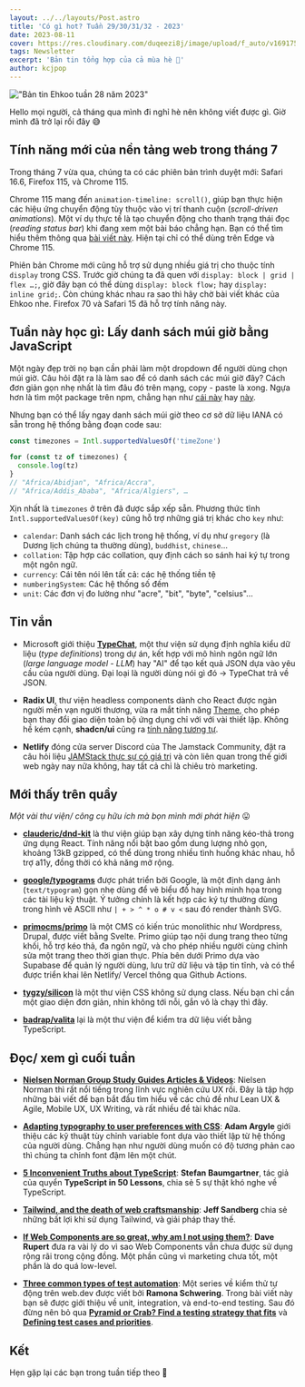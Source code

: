 ```yaml
---
layout: ../../layouts/Post.astro
title: 'Có gì hot? Tuần 29/30/31/32 - 2023'
date: 2023-08-11
cover: https://res.cloudinary.com/duqeezi8j/image/upload/f_auto/v1691754933/ehkoo/newsletters/w29-32-2023.png
tags: Newsletter
excerpt: 'Bản tin tổng hợp của cả mùa hè 🥲'
author: kcjpop
---
```


!["Bản tin Ehkoo tuần 28 năm 2023"](https://res.cloudinary.com/duqeezi8j/image/upload/f_auto/v1691754933/ehkoo/newsletters/w29-32-2023.png)

Hello mọi người, cả tháng qua mình đi nghỉ hè nên không viết được gì. Giờ mình đã trở lại rồi đây 😅

## Tính năng mới của nền tảng web trong tháng 7

Trong tháng 7 vừa qua, chúng ta có các phiên bản trình duyệt mới: Safari 16.6, Firefox 115, và Chrome 115.

Chrome 115 mang đến `animation-timeline: scroll()`, giúp bạn thực hiện các hiệu ứng chuyển động tùy thuộc vào vị trí thanh cuộn (_scroll-driven animations_). Một ví dụ thực tế là tạo chuyển động cho thanh trạng thái đọc (_reading status bar_) khi đang xem một bài báo chẳng hạn. Bạn có thể tìm hiểu thêm thông qua [bài viết này](https://developer.chrome.com/articles/scroll-driven-animations/). Hiện tại chỉ có thể dùng trên Edge và Chrome 115.

Phiên bản Chrome mới cũng hỗ trợ sử dụng nhiều giá trị cho thuộc tính `display` trong CSS. Trước giờ chúng ta đã quen với `display: block | grid | flex …;`, giờ đây bạn có thể dùng `display: block flow;` hay `display: inline grid;`. Còn chúng khác nhau ra sao thì hãy chờ bài viết khác của Ehkoo nhe. Firefox 70 và Safari 15 đã hỗ trợ tính năng này.

## Tuần này học gì: Lấy danh sách múi giờ bằng JavaScript

Một ngày đẹp trời nọ bạn cần phải làm một dropdown để người dùng chọn múi giờ. Câu hỏi đặt ra là làm sao để có danh sách các múi giờ đây? Cách đơn giản gọn nhẹ nhất là tìm đâu đó trên mạng, copy - paste là xong. Ngựa hơn là tìm một package trên npm, chẳng hạn như [cái này](https://www.npmjs.com/package/countries-and-timezones) hay [này](https://www.npmjs.com/package/google-timezones-json).

Nhưng bạn có thể lấy ngay danh sách múi giờ theo cơ sở dữ liệu IANA có sẵn trong hệ thống bằng đoạn code sau:

```js
const timezones = Intl.supportedValuesOf('timeZone')

for (const tz of timezones) {
  console.log(tz)
}
// "Africa/Abidjan", "Africa/Accra",
// "Africa/Addis_Ababa", "Africa/Algiers", …
```

Xịn nhất là `timezones` ở trên đã được sắp xếp sẵn. Phương thức tĩnh `Intl.supportedValuesOf(key)` cũng hỗ trợ những giá trị khác cho `key` như:

- `calendar`: Danh sách các lịch trong hệ thống, ví dụ như `gregory` (là Dương lịch chúng ta thường dùng), `buddhist`, `chinese`…
- `collation`: Tập hợp các collation, quy định cách so sánh hai ký tự trong một ngôn ngữ.
- `currency`: Cái tên nói lên tất cả: các hệ thống tiền tệ
- `numberingSystem`: Các hệ thống số đếm
- `unit`: Các đơn vị đo lường như "acre", "bit", "byte", "celsius"…

## Tin vắn

- Microsoft giới thiệu [**TypeChat**](https://microsoft.github.io/TypeChat/blog/introducing-typechat/), một thư viện sử dụng định nghĩa kiểu dữ liệu (_type definitions_) trong dự án, kết hợp với mô hình ngôn ngữ lớn (_large language model - LLM_) hay "AI" để tạo kết quả JSON dựa vào yêu cầu của người dùng. Đại loại là người dùng nói gì đó -> TypeChat trả về JSON.

- **Radix UI**, thư viện headless components dành cho React được ngàn người mến vạn người thương, vừa ra mắt tính năng [Theme](https://www.radix-ui.com/themes/docs/theme/overview), cho phép bạn thay đổi giao diện toàn bộ ứng dụng chỉ với với vài thiết lập. Không hề kém cạnh, **shadcn/ui** cũng ra [tính năng tương tự](https://ui.shadcn.com/themes).

- **Netlify** đóng cửa server Discord của The Jamstack Community, đặt ra câu hỏi liệu [JAMStack thực sự có giá trị](https://remotesynthesis.com/blog/goodbye-jamstack) và còn liên quan trong thế giới web ngày nay nữa không, hay tất cả chỉ là chiêu trò marketing.

## Mới thấy trên quầy

_Một vài thư viện/ công cụ hữu ích mà bọn mình mới phát hiện_ 😛

- [**clauderic/dnd-kit**](https://github.com/clauderic/dnd-kit) là thư viện giúp bạn xây dựng tính năng kéo-thả trong ứng dụng React. Tính năng nổi bật bao gồm dung lượng nhỏ gọn, khoảng 13kB gzipped, có thể dùng trong nhiều tình huống khác nhau, hỗ trợ a11y, đồng thời có khả năng mở rộng.

- [**google/typograms**](https://github.com/google/typograms) được phát triển bởi Google, là một định dạng ảnh (`text/typogram`) gọn nhẹ dùng để vẽ biểu đồ hay hình minh họa trong các tài liệu kỹ thuật. Ý tưởng chính là kết hợp các ký tự thường dùng trong hình vẽ ASCII như `| + > ^ * o # v <` sau đó render thành SVG.

- [**primocms/primo**](https://github.com/primocms/primo) là một CMS có kiến trúc monolithic như Wordpress, Drupal, được viết bằng Svelte. Primo giúp tạo nội dung trang theo từng khối, hỗ trợ kéo thả, đa ngôn ngữ, và cho phép nhiều người cùng chỉnh sửa một trang theo thời gian thực. Phía bên dưới Primo dựa vào Supabase để quản lý người dùng, lưu trữ dữ liệu và tập tin tĩnh, và có thể được triển khai lên Netlify/ Vercel thông qua Github Actions.

- [**tygzy/silicon**](https://github.com/tygzy/silicon) là một thư viện CSS không sử dụng class. Nếu bạn chỉ cần một giao diện đơn giản, nhìn không tới nỗi, gắn vô là chạy thì đây.

- [**badrap/valita**](https://github.com/badrap/valita) lại là một thư viện để kiểm tra dữ liệu viết bằng TypeScript.

## Đọc/ xem gì cuối tuần

- [**Nielsen Norman Group Study Guides Articles & Videos**](https://www.nngroup.com/topic/study-guide/): Nielsen Norman thì rất nổi tiếng trong lĩnh vực nghiên cứu UX rồi. Đây là tập hợp những bài viết để bạn bắt đầu tìm hiểu về các chủ đề như Lean UX & Agile, Mobile UX, UX Writing, và rất nhiều đề tài khác nữa.

- [**Adapting typography to user preferences with CSS**](https://web.dev/adapting-typography-to-user-preferences-with-css/): **Adam Argyle** giới thiệu các kỹ thuật tùy chỉnh variable font dựa vào thiết lập từ hệ thống của người dùng. Chẳng hạn như người dùng muốn có độ tương phản cao thì chúng ta chỉnh font đậm lên một chút.

- [**5 Inconvenient Truths about TypeScript**](https://fettblog.eu/5-truths-about-typescript/): **Stefan Baumgartner**, tác giả của quyển **TypeScript in 50 Lessons**, chia sẻ 5 sự thật khó nghe về TypeScript.

- [**Tailwind, and the death of web craftsmanship**](https://pdx.su/blog/2023-07-26-tailwind-and-the-death-of-craftsmanship/): **Jeff Sandberg** chia sẻ những bất lợi khi sử dụng Tailwind, và giải pháp thay thế.

- [**If Web Components are so great, why am I not using them?**](https://daverupert.com/2023/07/why-not-webcomponents/): **Dave Rupert** đưa ra vài lý do vì sao Web Components vẫn chưa được sử dụng rộng rãi trong cộng đồng. Một phần cũng vì marketing chưa tốt, một phần là do quá low-level.

- [**Three common types of test automation**](https://web.dev/ta-types/): Một series về kiểm thử tự động trên web.dev được viết bởi **Ramona Schwering**. Trong bài viết này bạn sẽ được giới thiệu về unit, integration, và end-to-end testing. Sau đó đừng nên bỏ qua [**Pyramid or Crab? Find a testing strategy that fits**](https://web.dev/ta-strategies/) và [**Defining test cases and priorities**](https://web.dev/ta-test-cases/).

## Kết

Hẹn gặp lại các bạn trong tuần tiếp theo 👋
